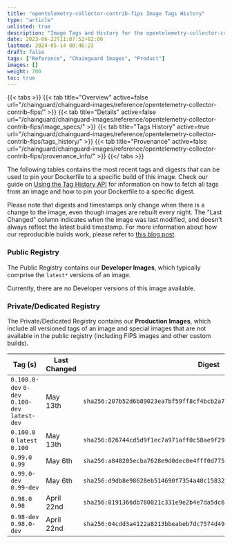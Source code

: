 ```yaml
---
title: "opentelemetry-collector-contrib-fips Image Tags History"
type: "article"
unlisted: true
description: "Image Tags and History for the opentelemetry-collector-contrib-fips Chainguard Image"
date: 2023-06-22T11:07:52+02:00
lastmod: 2024-05-14 00:46:23
draft: false
tags: ["Reference", "Chainguard Images", "Product"]
images: []
weight: 700
toc: true
---
```


{{< tabs >}}
{{< tab title="Overview" active=false url="/chainguard/chainguard-images/reference/opentelemetry-collector-contrib-fips/" >}}
{{< tab title="Details" active=false url="/chainguard/chainguard-images/reference/opentelemetry-collector-contrib-fips/image_specs/" >}}
{{< tab title="Tags History" active=true url="/chainguard/chainguard-images/reference/opentelemetry-collector-contrib-fips/tags_history/" >}}
{{< tab title="Provenance" active=false url="/chainguard/chainguard-images/reference/opentelemetry-collector-contrib-fips/provenance_info/" >}}
{{</ tabs >}}

The following tables contains the most recent tags and digests that can be used to pin your Dockerfile to a specific build of this image. Check our guide on [Using the Tag History API](/chainguard/chainguard-images/using-the-tag-history-api/) for information on how to fetch all tags from an image and how to pin your Dockerfile to a specific digest.

Please note that digests and timestamps only change when there is a change to the image, even though images are rebuilt every night. The "Last Changed" column indicates when the image was last modified, and doesn't always reflect the latest build timestamp. For more information about how our reproducible builds work, please refer to [this blog post](https://www.chainguard.dev/unchained/reproducing-chainguards-reproducible-image-builds).

### Public Registry
The Public Registry contains our **Developer Images**, which typically comprise the `latest*` versions of an image.

Currently, there are no Developer versions of this image available.

### Private/Dedicated Registry
The Private/Dedicated Registry contains our **Production Images**, which include all versioned tags of an image and special images that are not available in the public registry (including FIPS images and other custom builds).

| Tag (s)                                         | Last Changed | Digest                                                                    |
|-------------------------------------------------|--------------|---------------------------------------------------------------------------|
|  `0.100.0-dev` `0-dev` `0.100-dev` `latest-dev` | May 13th     | `sha256:207b52d6b89023ea7bf59ff8cf4bcb2a7e655afab8053b8b7c63724cd2b2b512` |
|  `0.100.0` `0` `latest` `0.100`                 | May 13th     | `sha256:826744cd5d9f1ec7a971aff0c58ae9f2918586e0e2a0bb11ca3603d1cd06ffc5` |
|  `0.99.0` `0.99`                                | May 6th      | `sha256:a848205ecba7628e9d0dec0e4fff0d77562a05cc150efbedc35f317ea25c7882` |
|  `0.99.0-dev` `0.99-dev`                        | May 6th      | `sha256:d9db8e98628eb514690f7354a40c158326f1817b97b371613c8d6c07b91244a1` |
|  `0.98.0` `0.98`                                | April 22nd   | `sha256:8191366db780021c331e9e2b4e7da5dc64b8ac0287a5575944ffd6d97c605ba0` |
|  `0.98-dev` `0.98.0-dev`                        | April 22nd   | `sha256:04cdd3a4122a8213bbeabeb7dc7574d4976a312f1b1f661420516d7e9bda71aa` |

